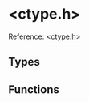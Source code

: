 # \<ctype.h\>

Reference: [\<ctype.h\>](https://en.cppreference.com/w/c/ctype)

## Types

## Functions

